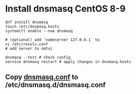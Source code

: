 # Install dnsmasq CentOS 8-9

```console
dnf install dnsmasq
touch /etc/dnsmasq.hosts
systemctl enable --now dnsmasq

# (optional) add `nameserver 127.0.0.1` to
vi /etc/resolv.conf
# add server to nmtui

dnsmasq --test # check config 
service dnsmasq restart # apply changes in dnsmasq.hosts
```

## Copy [dnsmasq.conf](dnsmasq.conf) to /etc/dnsmasq.d/dnsmasq.conf
